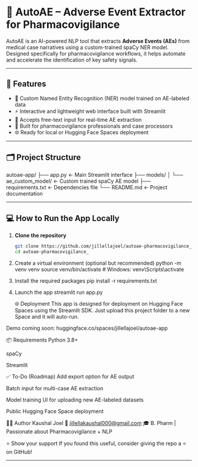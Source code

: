 # 🧠 AutoAE – Adverse Event Extractor for Pharmacovigilance

AutoAE is an AI-powered NLP tool that extracts **Adverse Events (AEs)** from medical case narratives using a custom-trained spaCy NER model. Designed specifically for pharmacovigilance workflows, it helps automate and accelerate the identification of key safety signals.

---

## 🚀 Features

- 🧠 Custom Named Entity Recognition (NER) model trained on AE-labeled data  
- ⚡️ Interactive and lightweight web interface built with Streamlit  
- 📂 Accepts free-text input for real-time AE extraction  
- 🧪 Built for pharmacovigilance professionals and case processors  
- 🌐 Ready for local or Hugging Face Spaces deployment  

---

## 🗂 Project Structure

autoae-app/
├── app.py ← Main Streamlit interface
├── models/
│ └── ae_custom_model/ ← Custom trained spaCy AE model
├── requirements.txt ← Dependencies file
└── README.md ← Project documentation


---

## 💻 How to Run the App Locally

1. **Clone the repository**
   ```bash
   git clone https://github.com/jillellajoel/autoae-pharmacovigilance_.git
   cd autoae-pharmacovigilance_
   
2. Create a virtual environment (optional but recommended)
     python -m venv venv
source venv/bin/activate      # Windows: venv\Scripts\activate

3. Install the required packages
  pip install -r requirements.txt

4. Launch the app
    streamlit run app.py


   🌐 Deployment
This app is designed for deployment on Hugging Face Spaces using the Streamlit SDK. Just upload this project folder to a new Space and it will auto-run.

Demo coming soon: huggingface.co/spaces/jillellajoel/autoae-app

📦 Requirements
Python 3.8+

spaCy

Streamlit

✅ To-Do (Roadmap)
 Add export option for AE output

 Batch input for multi-case AE extraction

 Model training UI for uploading new AE-labeled datasets

 Public Hugging Face Space deployment

🙋‍♂️ Author
Kaushal Joel
📧 jillellakaushal000@gmail.com
🎓 B. Pharm | Passionate about Pharmacovigilance + NLP

⭐️ Show your support
If you found this useful, consider giving the repo a ⭐ on GitHub!

---





